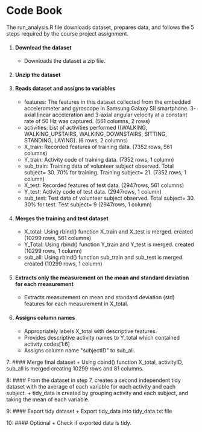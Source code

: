 # Code Book

The run_analysis.R file downloads dataset, prepares data, and follows the 5 steps required by the course project assignment. 

1. #### Download the dataset
   + Downloads the dataset a zip file.
   
2. #### Unzip the dataset
   
3. #### Reads dataset and assigns to variables
   + features: The features in this dataset collected from the embedded accelerometer and gyroscope in Samsung Galaxy SII smartphone. 3-axial linear acceleration and 3-axial angular velocity at a constant rate of 50 Hz was captured. (561 columns, 2 rows)
   + activities: List of activities performed ((WALKING, WALKING_UPSTAIRS, WALKING_DOWNSTAIRS, SITTING, STANDING, LAYING).
   (6 rows, 2 columns)
   + X_train: Recorded features of training data. (7352 rows, 561 columns)
   + Y_train: Activity code of training data. (7352 rows, 1 column)
   + sub_train: Training data of volunteer subject observed. Total subject= 30. 70% for training. Training subject= 21. (7352       rows, 1 column)
   + X_test: Recorded features of test data. (2947rows, 561 columns)
   + Y_test: Activity code of test data. (2947rows, 1 column)
   + sub_test: Test data of volunteer subject observed. Total subject= 30. 30% for test. Test subject= 9 (2947rows, 1 column)
   
4. #### Merges the training and test dataset
   + X_total: Using rbind() function X_train and X_test is merged. created (10299 rows, 561 columns)
   + Y_Total: Using rbind() function Y_train and Y_test is merged. created (10299 rows, 1 column)
   + sub_all: Using rbind() function sub_train and sub_test is merged. created (10299 rows, 1 column)
   
5. #### Extracts only the measurement on the mean and standard deviation for each measurement
    + Extracts measurement on mean and standard deviation (std) features for each measurement in X_total. 

6. #### Assigns column names
    + Appropriately labels X_total with descriptive features.
    + Provides descriptive activity names to Y_total which contained activity codes[1:6] . 
    + Assigns column name "subjectID" to sub_all.
    
7: #### Merge final dataset
    + Using cbind() function X_total, activityID, sub_all is merged creating 10299 rows and 81 columns.
    
8: #### From the dataset in step 7, creates a second independent tidy dataset with the average of each variable for each activity and each subject. 
    + tidy_data is created by grouping activity and each subject, and taking the mean of each variable. 
    
9: #### Export tidy dataset
    + Export tidy_data into tidy_data.txt file
    
10: #### Optional 
    + Check if exported data is tidy.
 
   
   
